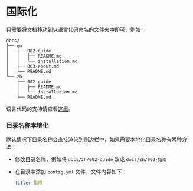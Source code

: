 # 国际化

只需要将文档移动到以语言代码命名的文件夹中即可，例如：

```
docs/
├── en
│   ├── 002-guide
│   │   ├── README.md
│   │   └── installation.md
│   ├── 003-about.md
│   └── README.md
└── zh
    ├── 002-guide
    │   ├── README.md
    │   └── installation.md
    └── README.md
```

语言代码的支持请查看[这里](https://github.com/mantou132/gem/tree/master/packages/gem-book/src/bin/lang.json)。

### 目录名称本地化

默认情况下目录名称会直接渲染到侧边栏中，如果需要本地化目录名称有两种方法：

- 修改目录名称，例如将 `docs/zh/002-guide` 改成 `docs/zh/002-指南`
- 在目录中添加 `config.yml` 文件，文件内容如下：

  ```yml
  title: 指南
  ```
